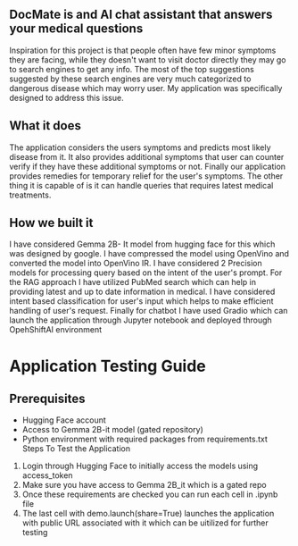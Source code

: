## DocMate is and AI chat assistant that answers your medical questions

Inspiration for this project is that people often have few minor symptoms they are facing, while they doesn't want to visit doctor directly they may go to search engines to get any info. The most of the top suggestions suggested by these search engines are very much categorized to dangerous disease which may worry user. My application was specifically designed to address this issue.
## What it does
The application considers the users symptoms and predicts most likely disease from it. It also provides additional symptoms that user can counter verify if they have these additional symptoms or not. Finally our application provides remedies for temporary relief for the user's symptoms. The other thing it is capable of is it can handle queries that requires latest medical treatments.

## How we built it
I have considered Gemma 2B- It model from hugging face for this which was designed by google. I have compressed the model using OpenVino and converted the model into OpenVino IR. I have considered 2 Precision models for processing query based on the intent of the user's prompt. For the RAG approach I have utilized PubMed search which can help in providing latest and up to date information in medical.
I have considered intent based classification for user's input which helps to make efficient handling of user's request. Finally for chatbot I have used Gradio which can launch the application through Jupyter notebook and deployed through OpehShiftAI environment

# Application Testing Guide

## Prerequisites
- Hugging Face account
- Access to Gemma 2B-it model (gated repository)
- Python environment with required packages from requirements.txt
Steps To Test the Application
1) Login through Hugging Face to initially access the models using access_token
2) Make sure you have access to Gemma 2B_it which is a gated repo
3) Once these requirements are checked you can run each cell in .ipynb file
4) The last cell with demo.launch(share=True) launches the application with public URL associated with it which can be uitilized for further testing
   
